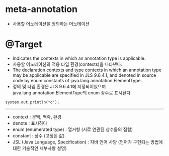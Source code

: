 # meta-annotation
- 사용할 어노테이션을 정의하는 어노테이션

# @Target
- Indicates the contexts in which an annotation type is applicable.
- 사용할 어노테이션의 적용 타입 환경(contexts)을 나타낸다.
- The declaration contexts and type contexts in which an annotation type may be applicable are specified in JLS 9.6.4.1, and denoted in source code by enum constants of java.lang.annotation.ElementType.
- 정의 및 타입 환경은 JLS 9.6.4.1에 지정되어있으며 java.lang.annotation.ElementType의 enum 상수로 표시된다. 
```
system.out.println("d");
```
* * *
- context : 문맥, 맥락, 환경
- denote : 표시하다
- enum (enumerated type) : 열거형 (서로 연관된 상수들의 집합)
- constant : 상수 (고정된 값)
- JSL (Java Language, Specification) : 자바 언어 사양 (언어가 구현되는 방법에 대한 기술적인 세부사항 설명)
